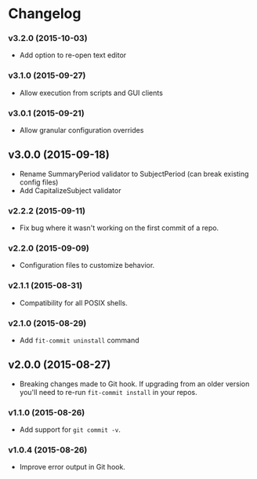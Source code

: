 # Changelog

### v3.2.0 (2015-10-03)
- Add option to re-open text editor

### v3.1.0 (2015-09-27)
- Allow execution from scripts and GUI clients

### v3.0.1 (2015-09-21)
- Allow granular configuration overrides

## v3.0.0 (2015-09-18)
- Rename SummaryPeriod validator to SubjectPeriod (can break existing config files)
- Add CapitalizeSubject validator

### v2.2.2 (2015-09-11)
- Fix bug where it wasn't working on the first commit of a repo.

### v2.2.0 (2015-09-09)
- Configuration files to customize behavior.

### v2.1.1 (2015-08-31)
- Compatibility for all POSIX shells.

### v2.1.0 (2015-08-29)
- Add `fit-commit uninstall` command

## v2.0.0 (2015-08-27)
- Breaking changes made to Git hook. If upgrading from an older version you'll need to re-run `fit-commit install` in your repos.

### v1.1.0 (2015-08-26)
- Add support for `git commit -v`.

### v1.0.4 (2015-08-26)
- Improve error output in Git hook.
